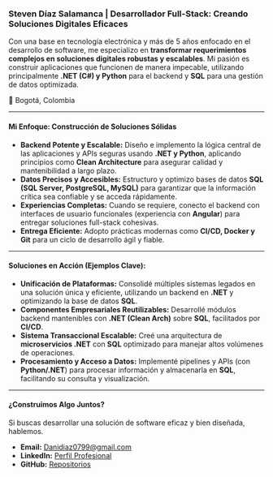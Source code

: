 ### **Steven Díaz Salamanca | Desarrollador Full-Stack: Creando Soluciones Digitales Eficaces**

Con una base en tecnología electrónica y más de 5 años enfocado en el desarrollo de software, me especializo en **transformar requerimientos complejos en soluciones digitales robustas y escalables**. Mi pasión es construir aplicaciones que funcionen de manera impecable, utilizando principalmente **.NET (C#) y Python** para el backend y **SQL** para una gestión de datos optimizada.

📍 Bogotá, Colombia

---

#### **Mi Enfoque: Construcción de Soluciones Sólidas**

* **Backend Potente y Escalable:** Diseño e implemento la lógica central de las aplicaciones y APIs seguras usando **.NET y Python**, aplicando principios como **Clean Architecture** para asegurar calidad y mantenibilidad a largo plazo.
* **Datos Precisos y Accesibles:** Estructuro y optimizo bases de datos **SQL (SQL Server, PostgreSQL, MySQL)** para garantizar que la información crítica sea confiable y se acceda rápidamente.
* **Experiencias Completas:** Cuando se requiere, conecto el backend con interfaces de usuario funcionales (experiencia con **Angular**) para entregar soluciones full-stack cohesivas.
* **Entrega Eficiente:** Adopto prácticas modernas como **CI/CD, Docker y Git** para un ciclo de desarrollo ágil y fiable.

---

#### **Soluciones en Acción (Ejemplos Clave):**

* **Unificación de Plataformas:** Consolidé múltiples sistemas legados en una solución única y eficiente, utilizando un backend en **.NET** y optimizando la base de datos **SQL**.
* **Componentes Empresariales Reutilizables:** Desarrollé módulos backend mantenibles con **.NET (Clean Arch)** sobre **SQL**, facilitados por **CI/CD**.
* **Sistema Transaccional Escalable:** Creé una arquitectura de **microservicios .NET** con **SQL** optimizado para manejar altos volúmenes de operaciones.
* **Procesamiento y Acceso a Datos:** Implementé pipelines y APIs (con **Python/.NET**) para procesar información y almacenarla en **SQL**, facilitando su consulta y visualización.

---

#### **¿Construimos Algo Juntos?**

Si buscas desarrollar una solución de software eficaz y bien diseñada, hablemos.

* **Email:** [Danidiaz0799@gmail.com](mailto:Danidiaz0799@gmail.com)
* **LinkedIn:** [Perfil Profesional](https://www.linkedin.com/in/steven-diaz-salamanca-7b45b8241/)
* **GitHub:** [Repositorios](https://github.com/Danidiaz0799)

